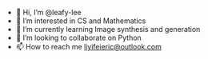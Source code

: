 - 👋 Hi, I’m @leafy-lee
- 👀 I’m interested in CS and Mathematics
- 🌱 I’m currently learning Image synthesis and generation
- 💞️ I’m looking to collaborate on Python
- 📫 How to reach me liyifeieric@outlook.com

<!---
leafy-lee/leafy-lee is a ✨ special ✨ repository because its `README.md` (this file) appears on your GitHub profile.
You can click the Preview link to take a look at your changes.
--->
